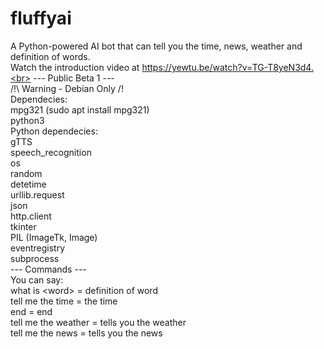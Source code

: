 # fluffyai
A Python-powered AI bot that can tell you the time, news, weather and definition of words.<br>
Watch the introduction video at https://yewtu.be/watch?v=TG-T8yeN3d4.<br>
--- Public Beta 1 ---<br>
/!\ Warning - Debian Only /!\
Dependecies:<br>
mpg321 (sudo apt install mpg321)<br>
python3<br>
Python dependecies:<br>
gTTS<br>
speech_recognition<br>
os<br>
random<br>
detetime<br>
urllib.request<br>
json<br>
http.client<br>
tkinter<br>
PIL (ImageTk, Image)<br>
eventregistry<br>
subprocess<br>
--- Commands ---<br>
You can say:<br>
what is &lt;word&gt; = definition of word<br>
tell me the time = the time<br>
end = end<br>
tell me the weather = tells you the weather<br>
tell me the news = tells you the news<br>
